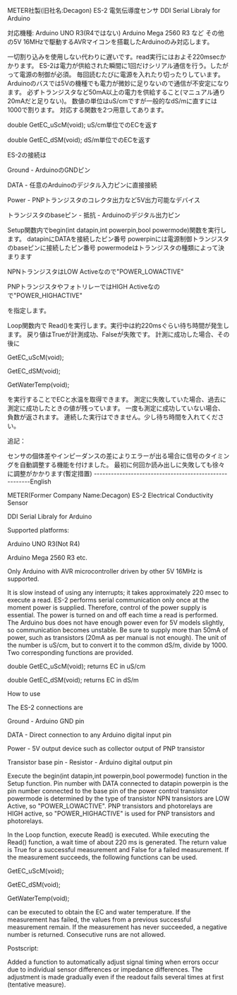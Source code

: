 METER社製(旧社名:Decagon) 
ES-2 電気伝導度センサ
DDI Serial Libraly for Arduino

対応機種:
  Arduino UNO R3(R4ではない)
  Arduino Mega 2560 R3 など
その他の5V 16MHzで駆動するAVRマイコンを搭載したArduinoのみ対応します。

一切割り込みを使用しない代わりに遅いです。read実行にはおよそ220msecかかります。
ES-2は電力が供給された瞬間に1回だけシリアル通信を行う。したがって電源の制御が必須。
毎回読むたびに電源を入れたり切ったりしています。
Arduinoのバスでは5Vの機種でも電力が微妙に足りないので通信が不安定になります。
必ずトランジスタなど50mA以上の電力を供給すること(マニュアル通り20mAだと足りない)。
数値の単位はuS/cmですが一般的なdS/mに直すには1000で割ります。
対応する関数を2つ用意してあります。

double GetEC_uScM(void);    uS/cm単位でのECを返す

double GetEC_dSM(void);     dS/m単位でのECを返す

ES-2の接続は

Ground - ArduinoのGNDピン

DATA - 任意のArduinoのデジタル入力ピンに直接接続

Power - PNPトランジスタのコレクタ出力など5V出力可能なデバイス

トランジスタのbaseピン - 抵抗 - Arduinoのデジタル出力ピン


Setup関数内でbegin(int datapin,int powerpin,bool powermode)関数を実行します。
datapinにDATAを接続したピン番号
powerpinには電源制御トランジスタのbaseピンに接続したピン番号
powermodeはトランジスタの種類によって決まります

  NPNトランジスタはLOW Activeなので"POWER_LOWACTIVE"
  
  PNPトランジスタやフォトリレーではHIGH Activeなので"POWER_HIGHACTIVE"
  
  を指定します。

Loop関数内で
Read()を実行します。実行中は約220msぐらい待ち時間が発生します。
戻り値はTrueが計測成功、Falseが失敗です。
計測に成功した場合、その後に

GetEC_uScM(void);

GetEC_dSM(void);

GetWaterTemp(void);

を実行することでECと水温を取得できます。
測定に失敗していた場合、過去に測定に成功したときの値が残っています。
一度も測定に成功していない場合、負数が返されます。
連続した実行はできません。少し待ち時間を入れてください。

追記：

センサの個体差やインピーダンスの差によりエラーが出る場合に信号のタイミングを自動調整する機能を付けました。
最初に何回か読み出しに失敗しても徐々に調整がかかります(暫定措置)
-------------------------------------------------------English

METER(Former Company Name:Decagon) 
ES-2 Electrical Conductivity Sensor

DDI Serial Libraly for Arduino

Supported platforms:

  Arduino UNO R3(Not R4)
  
  Arduino Mega 2560 R3 etc.
  
Only Arduino with AVR microcontroller driven by other 5V 16MHz is supported.

It is slow instead of using any interrupts; it takes approximately 220 msec to execute a read.
ES-2 performs serial communication only once at the moment power is supplied. Therefore, control of the power supply is essential.
The power is turned on and off each time a read is performed.
The Arduino bus does not have enough power even for 5V models slightly, so communication becomes unstable.
Be sure to supply more than 50mA of power, such as transistors (20mA as per manual is not enough).
The unit of the number is uS/cm, but to convert it to the common dS/m, divide by 1000.
Two corresponding functions are provided.

double GetEC_uScM(void); returns EC in uS/cm

double GetEC_dSM(void); returns EC in dS/m

How to use

The ES-2 connections are

Ground - Arduino GND pin

DATA - Direct connection to any Arduino digital input pin

Power - 5V output device such as collector output of PNP transistor

Transistor base pin - Resistor - Arduino digital output pin

Execute the begin(int datapin,int powerpin,bool powermode) function in the Setup function.
Pin number with DATA connected to datapin
powerpin is the pin number connected to the base pin of the power control transistor
powermode is determined by the type of transistor
  NPN transistors are LOW Active, so "POWER_LOWACTIVE".
  PNP transistors and photorelays are HIGH active, so "POWER_HIGHACTIVE" is used for PNP transistors and photorelays.

In the Loop function, execute
Read() is executed. While executing the Read() function, a wait time of about 220 ms is generated.
The return value is True for a successful measurement and False for a failed measurement.
If the measurement succeeds, the following functions can be used.

GetEC_uScM(void);

GetEC_dSM(void);

GetWaterTemp(void);

can be executed to obtain the EC and water temperature.
If the measurement has failed, the values from a previous successful measurement remain.
If the measurement has never succeeded, a negative number is returned.
Consecutive runs are not allowed.

Postscript:

Added a function to automatically adjust signal timing when errors occur due to individual sensor differences or impedance differences.
The adjustment is made gradually even if the readout fails several times at first (tentative measure).
